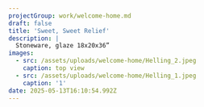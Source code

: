 ```yaml
---
projectGroup: work/welcome-home.md
draft: false
title: 'Sweet, Sweet Relief'
description: |
  Stoneware, glaze 18x20x36”
images:
  - src: /assets/uploads/welcome-home/Helling_2.jpeg
    caption: top view
  - src: /assets/uploads/welcome-home/Helling_1.jpeg
    caption: '1'
date: 2025-05-13T16:10:54.992Z
---
```


